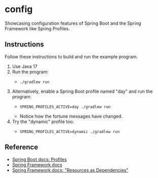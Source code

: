 # config

Showcasing configuration features of Spring Boot and the Spring Framework like Spring Profiles.


## Instructions

Follow these instructions to build and run the example program.

1. Use Java 17
2. Run the program:
    * ```shell
      ./gradlew run
      ```
3. Alternatively, enable a Spring Boot profile named "day" and run the program:
    * ```shell
      SPRING_PROFILES_ACTIVE=day ./gradlew run
      ```
    * Notice how the fortune messages have changed.
4. Try the "dynamic" profile too:
    * ```shell
      SPRING_PROFILES_ACTIVE=dynamic ./gradlew run
      ```


## Reference

* [Spring Boot docs: Profiles](https://docs.spring.io/spring-boot/docs/current/reference/htmlsingle/#boot-features-profiles)
* [Spring Framework docs](https://docs.spring.io/spring-framework/docs/current/reference/html/)
* [Spring Framework docs: "Resources as Dependencies"](https://docs.spring.io/spring-framework/docs/current/reference/html/core.html#resources-as-dependencies)
